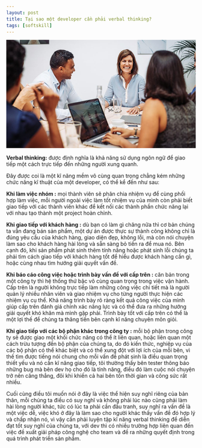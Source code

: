 ```yaml
---
layout: post
title: Tại sao một developer cần phải verbal thinking?
tags: [softskill]
---
```


![](/img/Mar_2019/developer_verbal_thinking.jpeg)

**Verbal thinking:** được định nghĩa là khả năng sử dụng ngôn ngữ để giao tiếp một cách trực tiếp đến những người xung quanh.

Đây được coi là một kĩ năng mềm vô cùng quan trọng chẳng kém những chức năng kĩ thuật của một developer, có thể kể đến như sau:

**Khi làm việc nhóm :** mọi thành viên sẽ phân chia nhiệm vụ để cùng phối hợp làm việc, mỗi người ngoài việc làm tốt nhiệm vụ của mình còn phải biết giao tiếp với các thành viên khác để kết nối các thành phần chức năng lại với nhau tạo thành một project hoàn chỉnh.

**Khi giao tiếp với khách hàng :** dù bạn có làm gì chăng nữa thì cơ bản chúng ta vẫn đang bán sản phẩm, một dự án được thực sự thành công không chỉ là đúng yêu cầu của khách hàng, giao diện đẹp, không lỗi, mà còn nói chuyện làm sao cho khách hàng hài lòng và sẵn sàng bỏ tiền ra để mua nó. Bên cạnh đó, khi sản phẩm phát sinh thêm tính năng hoặc phát sinh lỗi chúng ta phải tìm cách giao tiếp với khách hàng tốt để hiểu được khách hàng cần gì, hoặc cùng nhau tìm hướng giải quyết vấn đề.

**Khi báo cáo công việc hoặc trình bày vấn đề với cấp trên :** căn bản trong một công ty thì hệ thống thứ bậc vô cùng quan trọng trong việc vận hành. Cấp trên là người không trực tiếp làm những công việc chi tiết mà là người quản lý nhiều nhân viên và giao nhiệm vụ cho từng người thực hiện các nhiệm vụ cụ thể. Khả năng trình bày rõ ràng kết quả công việc của mình giúp cấp trên đánh giá chính xác năng lực và có thể đưa ra những hướng giải quyết khó khăn mà mình gặp phải. Trình bày tốt với cấp trên có thể là một lợi thế để chúng ta thăng tiến bên cạnh kĩ năng chuyên môn giỏi.

**Khi giao tiếp với các bộ phận khác trong công ty :** mỗi bộ phận trong công ty sẽ được giao một khối chức năng có thể ít liên quan, hoặc liên quan một cách trừu tượng đến bộ phận của chúng ta, do đó kiến thức, nghiệp vụ của các bộ phận có thể khác biệt và có thể xung đột với lợi ích của mỗi bên, vì thế tìm được tiếng nói chung cho mỗi vấn đề phát sinh là điều quan trọng thiết yếu và nó cần kĩ năng giao tiếp, tôi thường thấy bên tester thông báo những bug mà bên dev họ cho đó là tính năng, điều đó làm cuộc nói chuyện trở nên căng thẳng, đôi khi khiến cả hai bên tốn thời gian và công sức rất nhiều.

Cuối cùng điều tôi muốn nói ở đây là việc thể hiện suy nghĩ riêng của bản thân, mỗi chúng ta điều có suy nghĩ và không phải lúc nào cũng phải làm hài lòng người khác, tức có lúc ta phải cần đấu tranh, suy nghĩ ra vấn đề là một việc dễ, việc khó ở đây là làm sao cho người khác thấy vấn đề đó hợp lý và chấp nhận nó, vì vậy cần phải luyện tập kĩ năng verbal thinking để diễn đạt tốt suy nghĩ của chúng ta, với dev thì có nhiều trường hợp liên quan đến việc đề xuất giải pháp công nghệ cho team và đề ra những quyết định trong quá trình phát triển sản phẩm.

